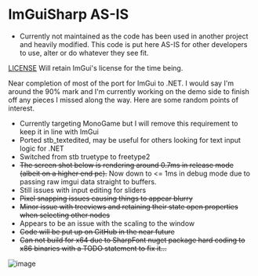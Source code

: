 # ImGuiSharp AS-IS

- Currently not maintained as the code has been used in another project and heavily modified. This code is put here AS-IS for other developers to use, alter or do whatever they see fit.

[LICENSE](https://github.com/ocornut/imgui/blob/master/LICENSE) Will retain ImGui's license for the time being.

Near completion of most of the port for ImGui to .NET. I would say I'm around the 90% mark and I'm currently working on the demo side to finish off any pieces I missed along the way. Here are some random points of interest.
- Currently targeting MonoGame but I will remove this requirement to keep it in line with ImGui
- Ported stb_textedited, may be useful for others looking for text input logic for .NET
- Switched from stb truetype to freetype2
- ~~The screen shot below is rendering around 0.7ms in release mode (albeit on a higher end pc).~~ Now down to <= 1ms in debug mode due to passing raw imgui data straight to buffers.
- Still issues with input editing for sliders
- ~~Pixel snapping issues causing things to appear blurry~~
- ~~Minor issue with treeviews and retaining their state open properties when selecting other nodes~~
- Appears to be an issue with the scaling to the window
- ~~Code will be put up on GitHub in the near future~~
- ~~Can not build for x64 due to SharpFont nuget package hard coding to x86 binaries with a TODO statement to fix it...~~

![image](https://cloud.githubusercontent.com/assets/6292318/14368012/1b62d372-fce9-11e5-9801-6e54d326f2c1.png)
